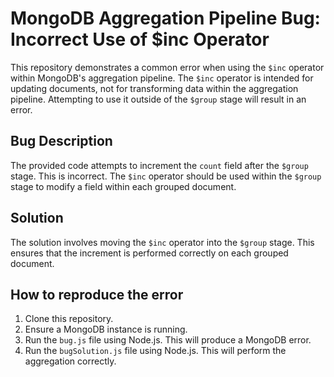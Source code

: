 # MongoDB Aggregation Pipeline Bug: Incorrect Use of $inc Operator
This repository demonstrates a common error when using the `$inc` operator within MongoDB's aggregation pipeline. The `$inc` operator is intended for updating documents, not for transforming data within the aggregation pipeline. Attempting to use it outside of the `$group` stage will result in an error.

## Bug Description
The provided code attempts to increment the `count` field after the `$group` stage. This is incorrect. The `$inc` operator should be used within the `$group` stage to modify a field within each grouped document.

## Solution
The solution involves moving the `$inc` operator into the `$group` stage. This ensures that the increment is performed correctly on each grouped document.

## How to reproduce the error
1. Clone this repository.
2. Ensure a MongoDB instance is running.
3. Run the `bug.js` file using Node.js. This will produce a MongoDB error.
4. Run the `bugSolution.js` file using Node.js. This will perform the aggregation correctly.